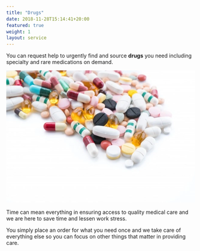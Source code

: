```yaml
---
title: "Drugs"
date: 2018-11-28T15:14:41+20:00  
featured: true
weight: 1
layout: service
---
```


You can request help to urgently find and source **drugs** you need including specialty and rare medications on demand.

![Pharm drugs](/images/illustrations/medicines.webp)

Time can mean everything in ensuring access to quality medical care and we are here to save time and lessen work stress. 

You simply place an order for what you need once and we take care of everything else so you can focus on other things that matter in providing care.

